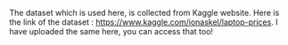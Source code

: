The dataset which is used here, is collected from Kaggle website. Here is the link of the dataset :  https://www.kaggle.com/ionaskel/laptop-prices. I have uploaded the same here, you can access that too!
